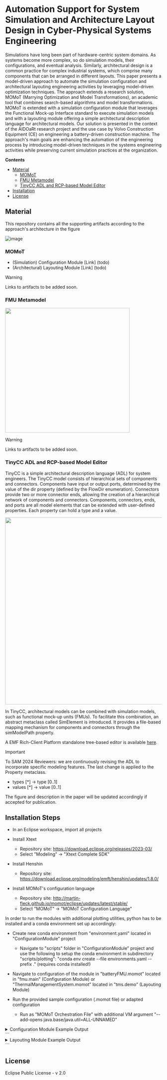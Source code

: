 # Automation Support for System Simulation and Architecture Layout Design in Cyber-Physical Systems Engineering

Simulations have long been part of hardware-centric system domains. As systems become more complex, so do simulation models, their configurations, and eventual analysis. 
Similarly, architectural design is a common practice for complex industrial systems, which comprise many components that can be arranged in different layouts. This paper presents a model-driven approach to automate the simulation configuration and architectural layouting engineering activities by leveraging model-driven optimization techniques.
The approach extends a research solution, MOMoT (Marrying Optimization and Model Transformations), an academic tool that combines search-based algorithms and model transformations. 
MOMoT is extended with a simulation configuration module that leverages the Functional Mock-up Interface standard to execute simulation models and with a layouting module offering a simple architectural description language for architectural models. Our solution is presented in the context of the AIDOaRt research project and the use case by Volvo Construction Equipment (CE) on engineering a battery-driven construction machine. The approach's main goals are enhancing the automation of the engineering process by introducing model-driven techniques in the systems engineering activities while preserving current simulation practices at the organization.

**Contents**
* [Material](#material)
    * [MOMoT](#momot)
    * [FMU Metamodel](#fmu-metamodel)
    * [TinyCC ADL and RCP-based Model Editor](#tinycc-adl-and-rcp-based-model-editor)
* [Installation](#installation-steps)
* [License](#license)

## Material

This repository contains all the supporting artifacts according to the approach's architecture in the figure

![image](https://github.com/jku-win-se/MOMoT4SAM2024/assets/925612/44401109-f97d-4137-b2fa-511b285d0970)

### MOMoT
- (Simulation) Configuration Module [Link] (todo)
- (Architectural) Layouting Module [Link] (todo)
  
> [!WARNING]
> Links to artifacts to be added soon.

### FMU Metamodel

<img src="https://github.com/jku-win-se/MOMoT4SAM2024/assets/925612/ff0ac3ca-24b0-4dd6-83e8-3115bc5b2371" width="400" />

> [!WARNING]
> Links to artifacts to be added soon.

### TinyCC ADL and RCP-based Model Editor
TinyCC is a simple architectural description language (ADL) for system engineers. The TinyCC model consists of hierarchical sets of components and connectors. Components have input or output ports, determined by the value of the dir property (defined by the FlowDir enumeration). Connectors provide two or more connector ends, allowing the creation of a hierarchical network of components and connectors. Components, connectors, ends, and ports are all model elements that can be extended with user-defined properties. Each property can hold a type and a value.

<img src="https://github.com/jku-win-se/MOMoT4SAM2024/assets/925612/a24effd1-fd11-4f93-bec2-5a8d3a1f464e" width="600" />

In TinyCC, architectural models can be combined with simulation models, such as functional mock-up units (FMUs). To facilitate this combination, an abstract metaclass called SimElement is introduced. It provides a file-based mapping mechanism for components and connectors through the simModelPath property.

A EMF Rich-Client Platform standalone tree-based editor is available [here](https://github.com/jku-win-se/TinyCC-ADL).


> [!IMPORTANT]
> To SAM 2024 Reviewers: we are continuously revising the ADL to incorporate specific modeling features. The last change is  applied to the Property metaclass. 
> - types \[\*\] \-\> type \[0..1]
> - values \[\*\] \-\> value \[0..1]
>   
> The figure and description in the paper will be updated accordingly if accepted for publication.

## Installation Steps

- In an Eclipse workspace, import all projects

- Install Xtext

  - Repository site: https://download.eclipse.org/releases/2023-03/
  - Select "Modeling" -> "Xtext Complete SDK"

- Install Henshin

  - Repository site: https://download.eclipse.org/modeling/emft/henshin/updates/1.8.0/

- Install MOMoT's configuration language

  - Repository site: http://martin-fleck.github.io/momot/eclipse/updates/latest/stable/
  - Select "MOMoT" -> "MOMoT Configuration Language"

In order to run the modules with additional plotting utilities, python has to be installed and a conda environment set up accordingly:

- Create new conda environment from "environment.yaml" located in "ConfigurationModule" project
  - Navigate to "scripts" folder in "ConfigurationModule" project and use the following to setup the conda environment in subdirectory "scripts/plotting": "conda env create --file environments.yaml --prefix ." (requires conda installed!)

- Navigate to configuration of the module in "batteryFMU.momot" located in "fmu.main" (Configuration Module) or "ThermalManagementSystem.momot" located in "tms.demo" (Layouting Module)

- Run the provided sample configuration (.momot file) or adapted configuration
    - Run as "MOMoT Orchestration File" with additional VM argument "--add-opens java.base/java.util=ALL-UNNAMED"

<details>
  <summary>Configuration Module Example Output</summary>
  
  ```
Search started.
-------------------------------------------------------
Search
-------------------------------------------------------
InputModel:      models/FMU.xmi
Objectives:      [TotalTractiveEnergy, TotalBatteryLosses, SoC]
NrObjectives:    3
Constraints:     []
NrConstraints:   0
Transformations: [transformations/fmu.henshin]
Units:           [Rule setInput(name, val)]
SolutionLength:  3
PopulationSize:  10
Iterations:      100
MaxEvaluations:  1000
AlgorithmRuns:   1
---------------------------
Run 'NSGAII' 1 times...
log4j:WARN No appenders could be found for logger (no.ntnu.ihb.fmi4j.importer.fmi2.AbstractModelInstance).
log4j:WARN Please initialize the log4j system properly.
log4j:WARN See http://logging.apache.org/log4j/1.2/faq.html#noconfig for more info.
[18:23:29.799] Run 1 of 1 started.
[18:24:20.597] Run 1 of 1 terminated after 0:00:50.794 (50794 ms).
[18:24:20.597] Total runtime for 1 seeds: 0:00:50.798 (50798 ms).
-------------------------------------------------------
Results
-------------------------------------------------------
- Save objectives of all algorithms to 'output/objectives/objective_values.txt'
---------------------------
Objectives of all algorithms
---------------------------
1.72594043438937 0.8852611877183272 -63.40850045443646
1.72594043438937 1.073015691445456 -63.83175415900486

- Save solutions of all algorithms to 'output/solutions/objective_values.txt'
- Save solutions of all algorithms to 'output/solutions/objective_values.txt'
- Save models of all algorithms to 'output/models/'
Exit Code: 0
Search finished.
  ```
  </details>
  ```

  
<details>
  <summary>Layouting Module Example Output</summary>
  
  ```

  Search started.
-------------------------------------------------------
Search
-------------------------------------------------------
InputModel:      models/TinyCC_input.xmi
Objectives:      [FlowCountMax, FlowCountMin, SolutionLength]
NrObjectives:    3
Constraints:     [allTypesUsed]
NrConstraints:   1
Transformations: [transformations/tinycc.henshin]
Units:           [SequentialUnit connectComponent(var toId, var fromId, var toType), SequentialUnit changeComponent(var fromId, var toId)]
SolutionLength:  10
PopulationSize:  30
Iterations:      33
MaxEvaluations:  1000
AlgorithmRuns:   1
---------------------------
Run 'NSGAII' 1 times...
[18:30:51.973] Run 1 of 1 started.
[18:30:59.423] Run 1 of 1 terminated after 0:00:07.446 (7446 ms).
[18:30:59.424] Total runtime for 1 seeds: 0:00:07.450 (7450 ms).
-------------------------------------------------------
Analysis
-------------------------------------------------------
---------------------------
Analysis Results
---------------------------
---------------------------
- Save Analysis to 'output/analysis/analysis.txt'
- Save Indicator BoxPlots to 'output/analysis/'
-------------------------------------------------------
Results
-------------------------------------------------------
- Save objectives of all algorithms to 'output/objectives/objective_values.txt'
---------------------------
Objectives of all algorithms
---------------------------
-2.0 2.0 7.0
-3.0 3.0 7.0

- Save solutions of all algorithms to 'output/solutions/all_solutions.txt'
- Save solutions of all algorithms to 'output/solutions/all_solutions.txt'
- Save models of all algorithms to 'output/models/'
Search finished.
  ```
  </details>
  ```

## License

Eclipse Public License - v 2.0
